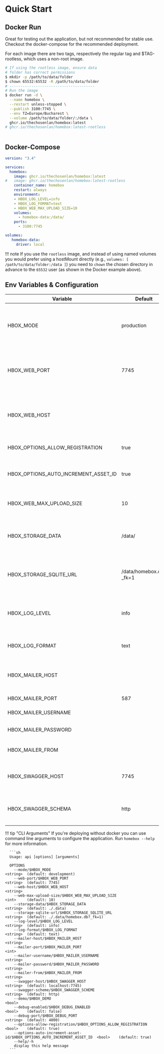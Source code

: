 # Quick Start

## Docker Run

Great for testing out the application, but not recommended for stable use. Checkout the docker-compose for the recommended deployment.

For each image there are two tags, respectively the regular tag and $TAG-rootless, which uses a non-root image.

```sh
# If using the rootless image, ensure data 
# folder has correct permissions
$ mkdir -p /path/to/data/folder
$ chown 65532:65532 -R /path/to/data/folder
# ---------------------------------------
# Run the image
$ docker run -d \
  --name homebox \
  --restart unless-stopped \
  --publish 3100:7745 \
  --env TZ=Europe/Bucharest \
  --volume /path/to/data/folder/:/data \
  ghcr.io/thechosenlan/homebox:latest
# ghcr.io/thechosenlan/homebox:latest-rootless
 
```

## Docker-Compose

```yaml
version: "3.4"

services:
  homebox:
    image: ghcr.io/thechosenlan/homebox:latest
#   image: ghcr.io/thechosenlan/homebox:latest-rootless
    container_name: homebox
    restart: always
    environment:
    - HBOX_LOG_LEVEL=info
    - HBOX_LOG_FORMAT=text
    - HBOX_WEB_MAX_UPLOAD_SIZE=10
    volumes:
      - homebox-data:/data/
    ports:
      - 3100:7745

volumes:
   homebox-data:
     driver: local
```

!!! note
    If you use the `rootless` image, and instead of using named volumes you would prefer using a hostMount directly (e.g., `volumes: [ /path/to/data/folder:/data ]`) you need to `chown` the chosen directory in advance to the `65532` user (as shown in the Docker example above).

## Env Variables & Configuration

| Variable                             | Default                | Description                                                                        |
| ------------------------------------ | ---------------------- | ---------------------------------------------------------------------------------- |
| HBOX_MODE                            | production             | application mode used for runtime behavior  can be one of: development, production |
| HBOX_WEB_PORT                        | 7745                   | port to run the web server on, if you're using docker do not change this           |
| HBOX_WEB_HOST                        |                        | host to run the web server on, if you're using docker do not change this           |
| HBOX_OPTIONS_ALLOW_REGISTRATION      | true                   | allow users to register themselves                                                 |
| HBOX_OPTIONS_AUTO_INCREMENT_ASSET_ID | true                   | auto increments the asset_id field for new items                                   |
| HBOX_WEB_MAX_UPLOAD_SIZE             | 10                     | maximum file upload size supported in MB                                           |
| HBOX_STORAGE_DATA                    | /data/                 | path to the data directory, do not change this if you're using docker              |
| HBOX_STORAGE_SQLITE_URL              | /data/homebox.db?_fk=1 | sqlite database url, in you're using docker do not change this                     |
| HBOX_LOG_LEVEL                       | info                   | log level to use, can be one of: trace, debug, info, warn, error, critical         |
| HBOX_LOG_FORMAT                      | text                   | log format to use, can be one of: text, json                                       |
| HBOX_MAILER_HOST                     |                        | email host to use, if not set no email provider will be used                       |
| HBOX_MAILER_PORT                     | 587                    | email port to use                                                                  |
| HBOX_MAILER_USERNAME                 |                        | email user to use                                                                  |
| HBOX_MAILER_PASSWORD                 |                        | email password to use                                                              |
| HBOX_MAILER_FROM                     |                        | email from address to use                                                          |
| HBOX_SWAGGER_HOST                    | 7745                   | swagger host to use, if not set swagger will be disabled                           |
| HBOX_SWAGGER_SCHEMA                  | http                   | swagger schema to use, can be one of: http, https                                  |

!!! tip "CLI Arguments"
      If you're deploying without docker you can use command line arguments to configure the application. Run `homebox --help` for more information.

      ```sh
      Usage: api [options] [arguments]

      OPTIONS
        --mode/$HBOX_MODE                                                        <string>  (default: development)
        --web-port/$HBOX_WEB_PORT                                                <string>  (default: 7745)
        --web-host/$HBOX_WEB_HOST                                                <string>
        --web-max-upload-size/$HBOX_WEB_MAX_UPLOAD_SIZE                          <int>     (default: 10)
        --storage-data/$HBOX_STORAGE_DATA                                        <string>  (default: ./.data)
        --storage-sqlite-url/$HBOX_STORAGE_SQLITE_URL                            <string>  (default: ./.data/homebox.db?_fk=1)
        --log-level/$HBOX_LOG_LEVEL                                              <string>  (default: info)
        --log-format/$HBOX_LOG_FORMAT                                            <string>  (default: text)
        --mailer-host/$HBOX_MAILER_HOST                                          <string>
        --mailer-port/$HBOX_MAILER_PORT                                          <int>
        --mailer-username/$HBOX_MAILER_USERNAME                                  <string>
        --mailer-password/$HBOX_MAILER_PASSWORD                                  <string>
        --mailer-from/$HBOX_MAILER_FROM                                          <string>
        --swagger-host/$HBOX_SWAGGER_HOST                                        <string>  (default: localhost:7745)
        --swagger-scheme/$HBOX_SWAGGER_SCHEME                                    <string>  (default: http)
        --demo/$HBOX_DEMO                                                        <bool>
        --debug-enabled/$HBOX_DEBUG_ENABLED                                      <bool>    (default: false)
        --debug-port/$HBOX_DEBUG_PORT                                            <string>  (default: 4000)
        --options-allow-registration/$HBOX_OPTIONS_ALLOW_REGISTRATION            <bool>    (default: true)
        --options-auto-increment-asset-id/$HBOX_OPTIONS_AUTO_INCREMENT_ASSET_ID  <bool>    (default: true)
        --help/-h
        display this help message
      ```
